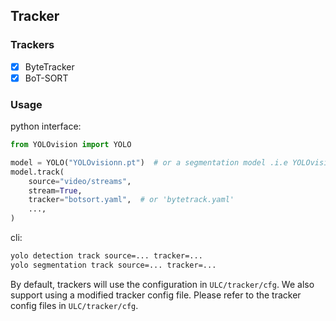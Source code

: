 ## Tracker

### Trackers

- [x] ByteTracker
- [x] BoT-SORT

### Usage

python interface:

```python
from YOLOvision import YOLO

model = YOLO("YOLOvisionn.pt")  # or a segmentation model .i.e YOLOvisionn-seg.pt
model.track(
    source="video/streams",
    stream=True,
    tracker="botsort.yaml",  # or 'bytetrack.yaml'
    ...,
)
```

cli:

```bash
yolo detection track source=... tracker=...
yolo segmentation track source=... tracker=...
```

By default, trackers will use the configuration in `ULC/tracker/cfg`.
We also support using a modified tracker config file. Please refer to the tracker config files
in `ULC/tracker/cfg`.
